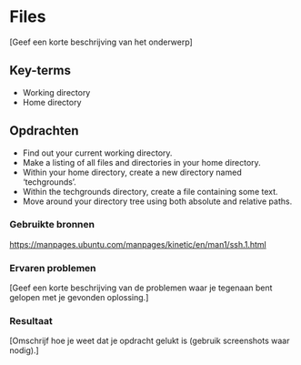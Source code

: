 # Files
[Geef een korte beschrijving van het onderwerp]

## Key-terms
- Working directory
- Home directory

## Opdrachten

- Find out your current working directory.
- Make a listing of all files and directories in your home directory.
- Within your home directory, create a new directory named ‘techgrounds’.
- Within the techgrounds directory, create a file containing some text.
- Move around your directory tree using both absolute and relative paths.

### Gebruikte bronnen
https://manpages.ubuntu.com/manpages/kinetic/en/man1/ssh.1.html

### Ervaren problemen
[Geef een korte beschrijving van de problemen waar je tegenaan bent gelopen met je gevonden oplossing.]

### Resultaat
[Omschrijf hoe je weet dat je opdracht gelukt is (gebruik screenshots waar nodig).]
